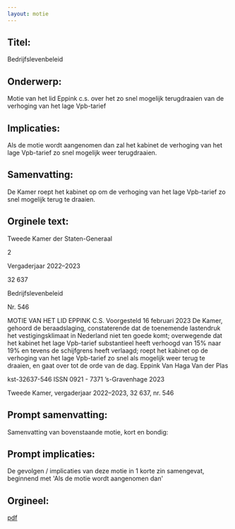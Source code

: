 ```yaml
---
layout: motie
---
```

## Titel:
Bedrijfslevenbeleid
## Onderwerp:
Motie van het lid Eppink c.s. over het zo snel mogelijk terugdraaien van de verhoging van het lage Vpb-tarief 
## Implicaties:

Als de motie wordt aangenomen dan zal het kabinet de verhoging van het lage Vpb-tarief zo snel mogelijk weer terugdraaien.
## Samenvatting:

De Kamer roept het kabinet op om de verhoging van het lage Vpb-tarief zo snel mogelijk terug te draaien.
## Orginele text:


Tweede Kamer der Staten-Generaal

2

Vergaderjaar 2022–2023

32 637

Bedrijfslevenbeleid

Nr. 546

MOTIE VAN HET LID EPPINK C.S.
Voorgesteld 16 februari 2023
De Kamer,
gehoord de beraadslaging,
constaterende dat de toenemende lastendruk het vestigingsklimaat in
Nederland niet ten goede komt;
overwegende dat het kabinet het lage Vpb-tarief substantieel heeft
verhoogd van 15% naar 19% en tevens de schijfgrens heeft verlaagd;
roept het kabinet op de verhoging van het lage Vpb-tarief zo snel als
mogelijk weer terug te draaien,
en gaat over tot de orde van de dag.
Eppink
Van Haga
Van der Plas

kst-32637-546
ISSN 0921 - 7371
’s-Gravenhage 2023

Tweede Kamer, vergaderjaar 2022–2023, 32 637, nr. 546


## Prompt samenvatting:
Samenvatting van bovenstaande motie, kort en bondig:


## Prompt implicaties:
De gevolgen / implicaties van deze motie in 1 korte zin samengevat, beginnend met 'Als de motie wordt aangenomen dan' 

## Orgineel:
[pdf](https://gegevensmagazijn.tweedekamer.nl/OData/v4/2.0/Document(382b3886-5e5b-482a-9c7b-bed96e600c9f)/resource)
